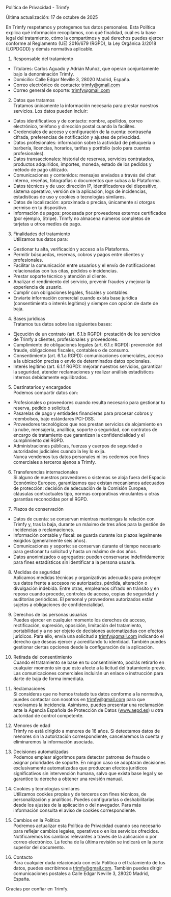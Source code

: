 Política de Privacidad - Trimfy

Última actualización: 17 de octubre de 2025

En Trimfy respetamos y protegemos tus datos personales. Esta Política explica qué información recopilamos, con qué finalidad, cuál es la base legal del tratamiento, cómo la compartimos y qué derechos puedes ejercer conforme al Reglamento (UE) 2016/679 (RGPD), la Ley Orgánica 3/2018 (LOPDGDD) y demás normativa aplicable.

1. Responsable del tratamiento  
- Titulares: Carlos Aguado y Adrián Muñoz, que operan conjuntamente bajo la denominación Trimfy.  
- Domicilio: Calle Edgar Neville 3, 28020 Madrid, España.  
- Correo electrónico de contacto: trimfy@gmail.com  
- Correo general de soporte: trimfy@gmail.com  

2. Datos que tratamos  
Tratamos únicamente la información necesaria para prestar nuestros servicios. Los datos pueden incluir:  
- Datos identificativos y de contacto: nombre, apellidos, correo electrónico, teléfono y dirección postal cuando la facilites.  
- Credenciales de acceso y configuración de la cuenta: contraseña cifrada, preferencias de notificación y ajustes de privacidad.  
- Datos profesionales: información sobre la actividad de peluquería o barbería, licencias, horarios, tarifas y portfolio (solo para cuentas profesionales).  
- Datos transaccionales: historial de reservas, servicios contratados, productos adquiridos, importes, moneda, estado de los pedidos y método de pago utilizado.  
- Comunicaciones y contenidos: mensajes enviados a través del chat interno, reseñas, fotografías o documentos que subas a la Plataforma.  
- Datos técnicos y de uso: dirección IP, identificadores del dispositivo, sistema operativo, versión de la aplicación, logs de incidencias, estadísticas de uso y cookies o tecnologías similares.  
- Datos de localización: aproximada o precisa, únicamente si otorgas permiso en tu dispositivo.  
- Información de pagos: procesada por proveedores externos certificados (por ejemplo, Stripe). Trimfy no almacena números completos de tarjetas u otros medios de pago.

3. Finalidades del tratamiento  
Utilizamos tus datos para:  
- Gestionar tu alta, verificación y acceso a la Plataforma.  
- Permitir búsquedas, reservas, cobros y pagos entre clientes y profesionales.  
- Facilitar la comunicación entre usuarios y el envío de notificaciones relacionadas con tus citas, pedidos o incidencias.  
- Prestar soporte técnico y atención al cliente.  
- Analizar el rendimiento del servicio, prevenir fraudes y mejorar la experiencia de usuario.  
- Cumplir con obligaciones legales, fiscales y contables.  
- Enviarte información comercial cuando exista base jurídica (consentimiento o interés legítimo) y siempre con opción de darte de baja.

4. Bases jurídicas  
Tratamos tus datos sobre las siguientes bases:  
- Ejecución de un contrato (art. 6.1.b RGPD): prestación de los servicios de Trimfy a clientes, profesionales y proveedores.  
- Cumplimiento de obligaciones legales (art. 6.1.c RGPD): prevención del fraude, obligaciones fiscales, contables o de consumo.  
- Consentimiento (art. 6.1.a RGPD): comunicaciones comerciales, acceso a la ubicación precisa o envío de determinados datos opcionales.  
- Interés legítimo (art. 6.1.f RGPD): mejorar nuestros servicios, garantizar la seguridad, atender reclamaciones y realizar análisis estadísticos internos debidamente equilibrados.

5. Destinatarios y encargados  
Podemos compartir datos con:  
- Profesionales o proveedores cuando resulta necesario para gestionar tu reserva, pedido o solicitud.  
- Pasarelas de pago y entidades financieras para procesar cobros y reembolsos, bajo estándares PCI-DSS.  
- Proveedores tecnológicos que nos prestan servicios de alojamiento en la nube, mensajería, analítica, soporte o seguridad, con contratos de encargo de tratamiento que garantizan la confidencialidad y el cumplimiento del RGPD.  
- Administraciones públicas, fuerzas y cuerpos de seguridad o autoridades judiciales cuando la ley lo exija.  
Nunca vendemos tus datos personales ni los cedemos con fines comerciales a terceros ajenos a Trimfy.

6. Transferencias internacionales  
Si alguno de nuestros proveedores o sistemas se aloja fuera del Espacio Económico Europeo, garantizamos que existan mecanismos adecuados de protección: decisión de adecuación de la Comisión Europea, cláusulas contractuales tipo, normas corporativas vinculantes u otras garantías reconocidas por el RGPD.

7. Plazos de conservación  
- Datos de cuenta: se conservan mientras mantengas la relación con Trimfy y, tras la baja, durante un máximo de tres años para la gestión de incidencias o reclamaciones.  
- Información contable y fiscal: se guarda durante los plazos legalmente exigidos (generalmente seis años).  
- Comunicaciones y soporte: se conservan durante el tiempo necesario para gestionar tu solicitud y hasta un máximo de dos años.  
- Datos anonimizados o agregados: pueden conservarse indefinidamente para fines estadísticos sin identificar a la persona usuaria.

8. Medidas de seguridad  
Aplicamos medidas técnicas y organizativas adecuadas para proteger tus datos frente a accesos no autorizados, pérdida, alteración o divulgación indebida. Entre otras, empleamos cifrado en tránsito y en reposo cuando procede, controles de acceso, copias de seguridad y auditorías periódicas. El personal y proveedores autorizados están sujetos a obligaciones de confidencialidad.

9. Derechos de las personas usuarias  
Puedes ejercer en cualquier momento los derechos de acceso, rectificación, supresión, oposición, limitación del tratamiento, portabilidad y a no ser objeto de decisiones automatizadas con efectos jurídicos. Para ello, envía una solicitud a trimfy@gmail.com indicando el derecho que deseas ejercer y acreditando tu identidad. También puedes gestionar ciertas opciones desde la configuración de la aplicación.

10. Retirada del consentimiento  
Cuando el tratamiento se base en tu consentimiento, podrás retirarlo en cualquier momento sin que esto afecte a la licitud del tratamiento previo. Las comunicaciones comerciales incluirán un enlace o instrucción para darte de baja de forma inmediata.

11. Reclamaciones  
Si consideras que no hemos tratado tus datos conforme a la normativa, puedes contactar con nosotros en trimfy@gmail.com para que resolvamos la incidencia. Asimismo, puedes presentar una reclamación ante la Agencia Española de Protección de Datos (www.aepd.es) u otra autoridad de control competente.

12. Menores de edad  
Trimfy no está dirigido a menores de 16 años. Si detectamos datos de menores sin la autorización correspondiente, cancelaremos la cuenta y eliminaremos la información asociada.

13. Decisiones automatizadas  
Podemos emplear algoritmos para detectar patrones de fraude o asignar prioridades de soporte. En ningún caso se adoptarán decisiones exclusivamente automatizadas que produzcan efectos jurídicos significativos sin intervención humana, salvo que exista base legal y se garantice tu derecho a obtener una revisión manual.

14. Cookies y tecnologías similares  
Utilizamos cookies propias y de terceros con fines técnicos, de personalización y analíticos. Puedes configurarlas o deshabilitarlas desde los ajustes de la aplicación o del navegador. Para más información consulta el aviso de cookies correspondiente.

15. Cambios en la Política  
Podremos actualizar esta Política de Privacidad cuando sea necesario para reflejar cambios legales, operativos o en los servicios ofrecidos. Notificaremos los cambios relevantes a través de la aplicación o por correo electrónico. La fecha de la última revisión se indicará en la parte superior del documento.

16. Contacto  
Para cualquier duda relacionada con esta Política o el tratamiento de tus datos, puedes escribirnos a trimfy@gmail.com. También puedes dirigir comunicaciones postales a Calle Edgar Neville 3, 28020 Madrid, España.

Gracias por confiar en Trimfy.
